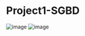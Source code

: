 # Project1-SGBD
![image](https://user-images.githubusercontent.com/30391543/224991840-de6bdeca-293b-42d9-a63f-4d22fd962f3f.png)
![image](https://user-images.githubusercontent.com/30391543/224991929-be01cf13-6c84-4997-bb19-16c4d61417f5.png)
